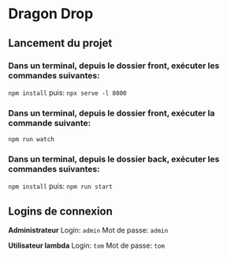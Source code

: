 # Dragon Drop

## Lancement du projet

### Dans un terminal, depuis le dossier front, exécuter les commandes suivantes:

`npm install`
puis:
`npx serve -l 8000`

### Dans un terminal, depuis le dossier front, exécuter la commande suivante:

`npm run watch`

### Dans un terminal, depuis le dossier back, exécuter les commandes suivantes:

`npm install`
puis:
`npm run start`

## Logins de connexion

**Administrateur**
Login: `admin`
Mot de passe: `admin`

**Utilisateur lambda**
Login: `tom`
Mot de passe: `tom`
